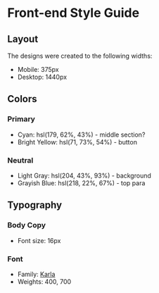 # Front-end Style Guide

## Layout

The designs were created to the following widths:

- Mobile: 375px
- Desktop: 1440px

## Colors

### Primary

- Cyan: hsl(179, 62%, 43%) - middle section?
- Bright Yellow: hsl(71, 73%, 54%) - button

### Neutral

- Light Gray: hsl(204, 43%, 93%) - background
- Grayish Blue: hsl(218, 22%, 67%) - top para

## Typography

### Body Copy

- Font size: 16px

### Font

- Family: [Karla](https://fonts.google.com/specimen/Karla)
- Weights: 400, 700